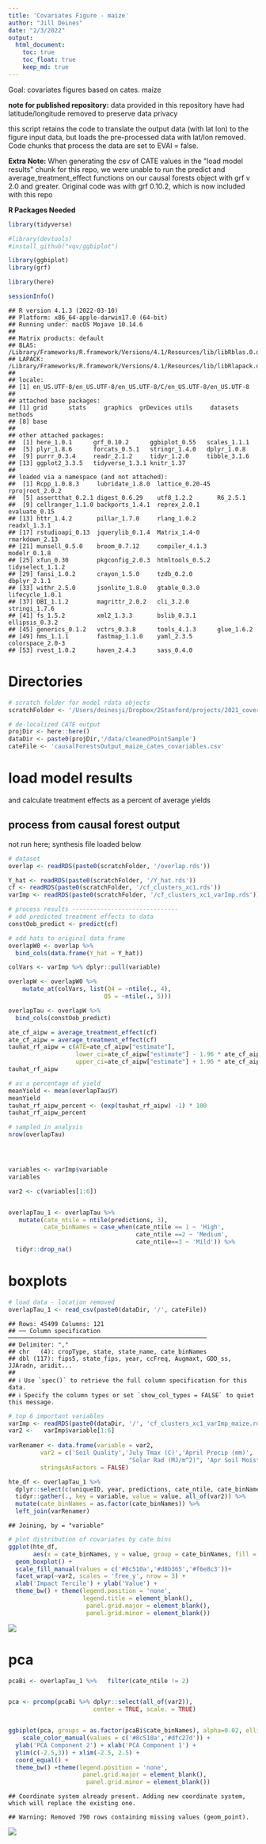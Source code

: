 ```yaml
---
title: 'Covariates Figure - maize'
author: "Jill Deines"
date: "2/3/2022"
output: 
  html_document:
    toc: true
    toc_float: true
    keep_md: true
---
```


Goal: covariates figures based on cates. maize

**note for published repository:**
data provided in this repository have had latitude/longitude removed to preserve data privacy

this script retains the code to translate the output data (with lat lon) to the figure input data, but loads the pre-processed data with lat/lon removed. Code chunks that process the data are set to EVAl = false. 

**Extra Note:**
When generating the csv of CATE values in the "load model results" chunk for this repo, we were unable to run the predict and average_treatment_effect functions on our causal forests object with grf v 2.0 and greater. Original code was with grf 0.10.2, which is now included with this repo



**R Packages Needed**


```r
library(tidyverse)

#library(devtools)
#install_github("vqv/ggbiplot")

library(ggbiplot)
library(grf)

library(here)

sessionInfo()
```

```
## R version 4.1.3 (2022-03-10)
## Platform: x86_64-apple-darwin17.0 (64-bit)
## Running under: macOS Mojave 10.14.6
## 
## Matrix products: default
## BLAS:   /Library/Frameworks/R.framework/Versions/4.1/Resources/lib/libRblas.0.dylib
## LAPACK: /Library/Frameworks/R.framework/Versions/4.1/Resources/lib/libRlapack.dylib
## 
## locale:
## [1] en_US.UTF-8/en_US.UTF-8/en_US.UTF-8/C/en_US.UTF-8/en_US.UTF-8
## 
## attached base packages:
## [1] grid      stats     graphics  grDevices utils     datasets  methods  
## [8] base     
## 
## other attached packages:
##  [1] here_1.0.1      grf_0.10.2      ggbiplot_0.55   scales_1.1.1   
##  [5] plyr_1.8.6      forcats_0.5.1   stringr_1.4.0   dplyr_1.0.8    
##  [9] purrr_0.3.4     readr_2.1.2     tidyr_1.2.0     tibble_3.1.6   
## [13] ggplot2_3.3.5   tidyverse_1.3.1 knitr_1.37     
## 
## loaded via a namespace (and not attached):
##  [1] Rcpp_1.0.8.3     lubridate_1.8.0  lattice_0.20-45  rprojroot_2.0.2 
##  [5] assertthat_0.2.1 digest_0.6.29    utf8_1.2.2       R6_2.5.1        
##  [9] cellranger_1.1.0 backports_1.4.1  reprex_2.0.1     evaluate_0.15   
## [13] httr_1.4.2       pillar_1.7.0     rlang_1.0.2      readxl_1.3.1    
## [17] rstudioapi_0.13  jquerylib_0.1.4  Matrix_1.4-0     rmarkdown_2.13  
## [21] munsell_0.5.0    broom_0.7.12     compiler_4.1.3   modelr_0.1.8    
## [25] xfun_0.30        pkgconfig_2.0.3  htmltools_0.5.2  tidyselect_1.1.2
## [29] fansi_1.0.2      crayon_1.5.0     tzdb_0.2.0       dbplyr_2.1.1    
## [33] withr_2.5.0      jsonlite_1.8.0   gtable_0.3.0     lifecycle_1.0.1 
## [37] DBI_1.1.2        magrittr_2.0.2   cli_3.2.0        stringi_1.7.6   
## [41] fs_1.5.2         xml2_1.3.3       bslib_0.3.1      ellipsis_0.3.2  
## [45] generics_0.1.2   vctrs_0.3.8      tools_4.1.3      glue_1.6.2      
## [49] hms_1.1.1        fastmap_1.1.0    yaml_2.3.5       colorspace_2.0-3
## [53] rvest_1.0.2      haven_2.4.3      sass_0.4.0
```

# Directories


```r
# scratch folder for model rdata objects
scratchFolder <- '/Users/deinesji/Dropbox/2Stanford/projects/2021_coverCrops/data/causalForests/20220201_scratch_6state_maize_v04_log_lessVars'

# de-localized CATE output
projDir <- here::here()
dataDir <- paste0(projDir,'/data/cleanedPointSample')
cateFile <- 'causalForestsOutput_maize_cates_covariables.csv'
```

# load model results
and calculate treatment effects as a percent of average yields

## process from causal forest output
not run here; synthesis file loaded below


```r
# dataset
overlap <- readRDS(paste0(scratchFolder, '/overlap.rds'))

Y_hat <- readRDS(paste0(scratchFolder, '/Y_hat.rds'))
cf <- readRDS(paste0(scratchFolder, '/cf_clusters_xc1.rds'))
varImp <- readRDS(paste0(scratchFolder, '/cf_clusters_xc1_varImp.rds'))

# process results ------------------------------
# add predicted treatment effects to data 
constOob_predict <- predict(cf)

# add hats to original data frame
overlapW0 <- overlap %>%
  bind_cols(data.frame(Y_hat = Y_hat))

colVars <- varImp %>% dplyr::pull(variable)

overlapW <- overlapW0 %>%
    mutate_at(colVars, list(Q4 = ~ntile(., 4),
                           Q5 = ~ntile(., 5)))

overlapTau <- overlapW %>%
  bind_cols(constOob_predict) 

ate_cf_aipw = average_treatment_effect(cf)
ate_cf_aipw = average_treatment_effect(cf)
tauhat_rf_aipw = c(ATE=ate_cf_aipw["estimate"],
                   lower_ci=ate_cf_aipw["estimate"] - 1.96 * ate_cf_aipw["std.err"],
                   upper_ci=ate_cf_aipw["estimate"] + 1.96 * ate_cf_aipw["std.err"])
tauhat_rf_aipw

# as a percentage of yield
meanYield <- mean(overlapTau$Y)
meanYield
tauhat_rf_aipw_percent <- (exp(tauhat_rf_aipw) -1) * 100
tauhat_rf_aipw_percent

# sampled in analysis
nrow(overlapTau)




variables <- varImp$variable
variables

var2 <- c(variables[1:6])


overlapTau_1 <- overlapTau %>%
   mutate(cate_ntile = ntile(predictions, 3),
          cate_binNames = case_when(cate_ntile == 1 ~ 'High',
                                    cate_ntile ==2 ~ 'Medium',
                                    cate_ntile==3 ~ 'Mild')) %>%
  tidyr::drop_na() 
```

# boxplots


```r
# load data - location removed
overlapTau_1 <- read_csv(paste0(dataDir, '/', cateFile))
```

```
## Rows: 45499 Columns: 121
## ── Column specification ────────────────────────────────────────────────────────
## Delimiter: ","
## chr   (4): cropType, state, state_name, cate_binNames
## dbl (117): fips5, state_fips, year, ccFreq, Augmaxt, GDD_ss, JJAradn, aridit...
## 
## ℹ Use `spec()` to retrieve the full column specification for this data.
## ℹ Specify the column types or set `show_col_types = FALSE` to quiet this message.
```

```r
# top 6 important variables
varImp <- readRDS(paste0(dataDir, '/', 'cf_clusters_xc1_varImp_maize.rds'))
var2 <-   varImp$variable[1:6]
  
varRenamer <- data.frame(variable = var2,
         var2 = c('Soil Quality','July Tmax (C)','April Precip (mm)',
                                  "Solar Rad (MJ/m^2)", 'Apr Soil Moist (mm)', 'July VPD (kPa)'),
         stringsAsFactors = FALSE) 

hte_df <- overlapTau_1 %>%
  dplyr::select(c(uniqueID, year, predictions, cate_ntile, cate_binNames,  all_of(var2))) %>%
  tidyr::gather(., key = variable, value = value, all_of(var2)) %>%
  mutate(cate_binNames = as.factor(cate_binNames)) %>%
  left_join(varRenamer)
```

```
## Joining, by = "variable"
```

```r
# plot distribution of covariates by cate bins
ggplot(hte_df,
       aes(x = cate_binNames, y = value, group = cate_binNames, fill = cate_binNames)) +
  geom_boxplot() + 
  scale_fill_manual(values = c('#8c510a','#d8b365','#f6e8c3'))+
  facet_wrap(~var2, scales = 'free_y', nrow = 3) +
  xlab('Impact Tercile') + ylab('Value') +
  theme_bw() + theme(legend.position = 'none',
                     legend.title = element_blank(),
                      panel.grid.major = element_blank(),
                      panel.grid.minor = element_blank()) 
```

![](../../figure/03.35_covariates_maize/boxplot-1.png)<!-- -->

# pca


```r
pcaBi <- overlapTau_1 %>%   filter(cate_ntile != 2) 


pca <- prcomp(pcaBi %>% dplyr::select(all_of(var2)),
                        center = TRUE, scale. = TRUE)


ggbiplot(pca, groups = as.factor(pcaBi$cate_binNames), alpha=0.02, ellipse=TRUE) +
    scale_color_manual(values = c('#8c510a','#dfc27d')) +
  ylab('PCA Component 2') + xlab('PCA Component 1') +
  ylim(c(-2.5,3)) + xlim(-2.5, 2.5) +
  coord_equal() +
  theme_bw() +theme(legend.position = 'none',
                     panel.grid.major = element_blank(),
                      panel.grid.minor = element_blank())
```

```
## Coordinate system already present. Adding new coordinate system, which will replace the existing one.
```

```
## Warning: Removed 790 rows containing missing values (geom_point).
```

![](../../figure/03.35_covariates_maize/pca_biBin-1.png)<!-- -->

